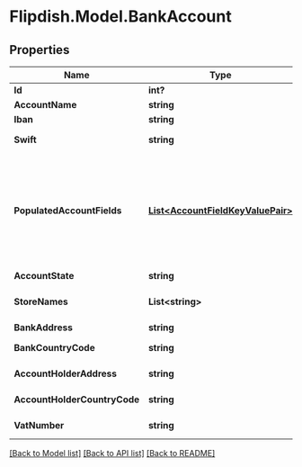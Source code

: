 # Flipdish.Model.BankAccount
## Properties

Name | Type | Description | Notes
------------ | ------------- | ------------- | -------------
**Id** | **int?** | Id of this account | [optional] 
**AccountName** | **string** | Name of this account | [optional] 
**Iban** | **string** | IBAN of this account | [optional] 
**Swift** | **string** | SWIFT of this bank account | [optional] 
**PopulatedAccountFields** | [**List&lt;AccountFieldKeyValuePair&gt;**](AccountFieldKeyValuePair.md) | A list of one or more populated account fields (field key-value pairs).  If this list contains at least one item, the Iban, Swift and NationalClearingCode fields should be ignored. | [optional] 
**AccountState** | **string** | Status of Account | [optional] 
**StoreNames** | **List&lt;string&gt;** | Store Names that are attached to this account | [optional] 
**BankAddress** | **string** | Address lf the bank | [optional] 
**BankCountryCode** | **string** | CountryCode of the Bank Account | [optional] 
**AccountHolderAddress** | **string** | Account Holders Address | [optional] 
**AccountHolderCountryCode** | **string** | Account Holders Country Code | [optional] 
**VatNumber** | **string** | Account Holders Vat Number | [optional] 

[[Back to Model list]](../README.md#documentation-for-models) [[Back to API list]](../README.md#documentation-for-api-endpoints) [[Back to README]](../README.md)


